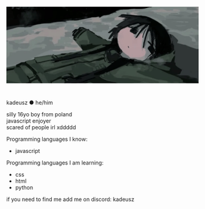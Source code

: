 ![banner](https://raw.githubusercontent.com/kadeusz111/kadeusz111/refs/heads/main/5eafaaad59ad101775afb0e79039b238.png)
<h1 align="center"></h1>
kadeusz ● he/him

  silly 16yo boy from poland<br>
  javascript enjoyer<br>
  scared of people irl xddddd


Programming languages I know:
* javascript<br>

Programming languages I am learning:
* css
* html
* python<br>

if you need to find me add me on discord: kadeusz

